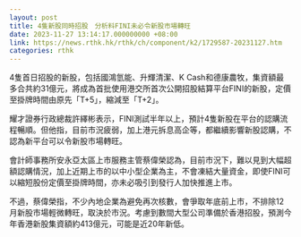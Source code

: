 ```yaml
---
layout: post
title: 4隻新股同時招股　分析料FINI未必令新股市場轉旺
date: 2023-11-27 13:14:17.000000000 +08:00
link: https://news.rthk.hk/rthk/ch/component/k2/1729587-20231127.htm
categories: rthk
---
```


4隻首日招股的新股，包括國鴻氫能、升輝清潔、K Cash和德康農牧，集資額最多合共約31億元，將成為首批使用港交所首次公開招股結算平台FINI的新股，定價至掛牌時間由原先「T+5」，縮減至「T+2」。

耀才證券行政總裁許繹彬表示，FINI測試半年以上，預計4隻新股在平台的認購流程暢順。但他指，目前市況疲弱，加上港元拆息高企等，都繼續影響新股認購，不認為新平台可以令新股市場轉旺。

會計師事務所安永亞太區上市服務主管蔡偉榮認為，目前市況下，難以見到大幅超額認購情況，加上近期上市的以中小型企業為主，不會凍結大量資金，即使FINI可以縮短股份定價至掛牌時間，亦未必吸引到發行人加快推進上市。

不過，蔡偉榮指，不少內地企業為避免再次核數，會爭取年底前上市，不排除12月新股市場輕微轉旺，取決於市況。考慮到數間大型公司準備於香港招股，預測今年香港新股集資額約413億元，可能是近20年新低。
